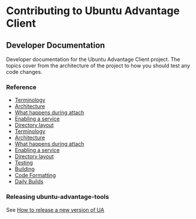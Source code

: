 # Contributing to Ubuntu Advantage Client

## Developer Documentation

Developer documentation for the Ubuntu Advantage Client project. The topics cover
from the architecture of the project to how you should test any code changes.

### Reference

* [Terminology](./contributing-docs/references/terminology.md)
* [Architecture](./docs/references/architecture.md)
* [What happens during attach](./docs/references/what_happens_during_attach.md)
* [Enabling a service](./docs/references/enabling_a_service.md)
* [Directory layout](./docs/references/directory_layout.md)
* [Terminology](./dev-docs/references/terminology.md)
* [Architecture](./dev-docs/references/architecture.md)
* [What happens during attach](./dev-docs/references/what_happens_during_attach.md)
* [Enabling a service](./dev-docs/references/enabling_a_service.md)
* [Directory layout](./dev-docs/references/directory_layout.md)
* [Testing](./dev-docs/references/testing.md)
* [Building](./dev-docs/references/building.md)
* [Code Formatting](./dev-docs/references/code_formatting.md)
* [Daily Builds](./dev-docs/references/daily_builds.md)

### Releasing ubuntu-advantage-tools
See [How to release a new version of UA](./dev-docs/howtoguides/how_to_release_a_new_version_of_ua.md)
